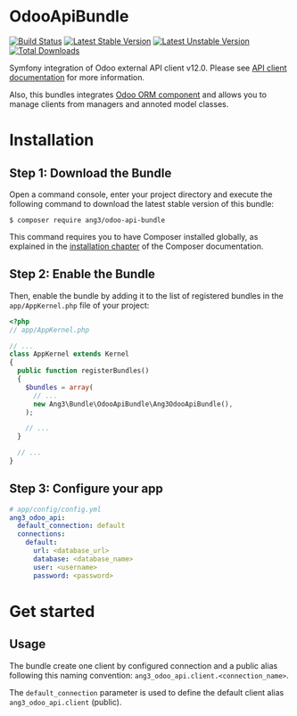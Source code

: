OdooApiBundle
=============

[![Build Status](https://travis-ci.org/Ang3/OdooApiBundle.svg?branch=master)](https://travis-ci.org/Ang3/OdooApiBundle) [![Latest Stable Version](https://poser.pugx.org/ang3/odoo-api-bundle/v/stable)](https://packagist.org/packages/ang3/odoo-api-bundle) [![Latest Unstable Version](https://poser.pugx.org/ang3/odoo-api-bundle/v/unstable)](https://packagist.org/packages/ang3/odoo-api-bundle) [![Total Downloads](https://poser.pugx.org/ang3/odoo-api-bundle/downloads)](https://packagist.org/packages/ang3/odoo-api-bundle)

Symfony integration of Odoo external API client v12.0. Please see [API client documentation](https://github.com/Ang3/php-odoo-api-client) for more information.

Also, this bundles integrates [Odoo ORM component](https://github.com/Ang3/php-odoo-orm) and allows you to manage clients from managers and annoted model classes.

Installation
============

Step 1: Download the Bundle
---------------------------

Open a command console, enter your project directory and execute the
following command to download the latest stable version of this bundle:

```console
$ composer require ang3/odoo-api-bundle
```

This command requires you to have Composer installed globally, as explained
in the [installation chapter](https://getcomposer.org/doc/00-intro.md)
of the Composer documentation.

Step 2: Enable the Bundle
-------------------------

Then, enable the bundle by adding it to the list of registered bundles
in the `app/AppKernel.php` file of your project:

```php
<?php
// app/AppKernel.php

// ...
class AppKernel extends Kernel
{
  public function registerBundles()
  {
    $bundles = array(
      // ...
      new Ang3\Bundle\OdooApiBundle\Ang3OdooApiBundle(),
    );

    // ...
  }

  // ...
}
```

Step 3: Configure your app
--------------------------

```yaml
# app/config/config.yml
ang3_odoo_api:
  default_connection: default
  connections:
    default:
      url: <database_url>
      database: <database_name>
      user: <username>
      password: <password>
```

Get started
===========

## Usage

The bundle create one client by configured connection and a public alias following this naming convention: ```ang3_odoo_api.client.<connection_name>```.

The ```default_connection``` parameter is used to define the default client alias ```ang3_odoo_api.client``` (public).